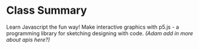 # Class Summary
Learn Javascript the fun way! Make interactive graphics with p5.js - a programming library for sketching designing with code. *(Adam add in more about apis here?)*